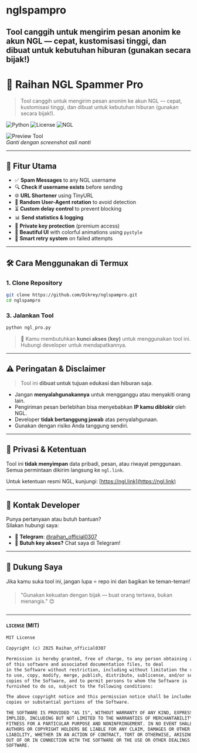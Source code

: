 # nglspampro
Tool canggih untuk mengirim pesan anonim ke akun NGL — cepat, kustomisasi tinggi, dan dibuat untuk kebutuhan hiburan (gunakan secara bijak!)
---

# 🚀 Raihan NGL Spammer Pro

> Tool canggih untuk mengirim pesan anonim ke akun NGL — cepat, kustomisasi tinggi, dan dibuat untuk kebutuhan hiburan (gunakan secara bijak!).

![Python](https://img.shields.io/badge/Python-3.8%2B-blue?style=for-the-badge&logo=python)
![License](https://img.shields.io/badge/License-MIT-green?style=for-the-badge)
![NGL](https://img.shields.io/badge/NGL-Anonim%20Q%26A-red?style=for-the-badge&logo=google-forms)

![Preview Tool](https://via.placeholder.com/800x400.png?text=Raihan+NGL+Spammer+Pro)  
*Ganti dengan screenshot asli nanti*

---

## 🌟 Fitur Utama

- ✅ **Spam Messages** to any NGL username
- 🔍 **Check if username exists** before sending
- 🌐 **URL Shortener** using TinyURL
- 🤖 **Random User-Agent rotation** to avoid detection
- ⏳ **Custom delay control** to prevent blocking
- 📊 **Send statistics & logging**
- 🔐 **Private key protection** (premium access)
- 🎨 **Beautiful UI** with colorful animations using `pystyle`
- 🧠 **Smart retry system** on failed attempts
---

## 🛠️ Cara Menggunakan di Termux

### 1. Clone Repository
```bash
git clone https://github.com/Dikrey/nglspampro.git
cd nglspampro
```

### 3. Jalankan Tool
```bash
python ngl_pro.py
```

> 🔑 Kamu membutuhkan **kunci akses (key)** untuk menggunakan tool ini. Hubungi developer untuk mendapatkannya.

---

## ⚠️ Peringatan & Disclaimer

> Tool ini **dibuat untuk tujuan edukasi dan hiburan saja**.

- Jangan **menyalahgunakannya** untuk mengganggu atau menyakiti orang lain.
- Pengiriman pesan berlebihan bisa menyebabkan **IP kamu diblokir** oleh NGL.
- Developer **tidak bertanggung jawab** atas penyalahgunaan.
- Gunakan dengan risiko Anda tanggung sendiri.

---

## 📄 Privasi & Ketentuan

Tool ini **tidak menyimpan** data pribadi, pesan, atau riwayat penggunaan.  
Semua permintaan dikirim langsung ke `ngl.link`.

Untuk ketentuan resmi NGL, kunjungi: [https://ngl.link](https://ngl.link)

---

## 🤝 Kontak Developer

Punya pertanyaan atau butuh bantuan?  
Silakan hubungi saya:

- 📩 **Telegram**: [@raihan_official0307](https://t.me/raihan_official0307)
- 💬 **Butuh key akses?** Chat saya di Telegram!

---

## 🙏 Dukung Saya

Jika kamu suka tool ini, jangan lupa ⭐ repo ini dan bagikan ke teman-teman!

> "Gunakan kekuatan dengan bijak — buat orang tertawa, bukan menangis." 😊
```

```

---

#### `LICENSE` (MIT)
```txt
MIT License

Copyright (c) 2025 Raihan_official0307

Permission is hereby granted, free of charge, to any person obtaining a copy
of this software and associated documentation files, to deal
in the Software without restriction, including without limitation the rights
to use, copy, modify, merge, publish, distribute, sublicense, and/or sell
copies of the Software, and to permit persons to whom the Software is
furnished to do so, subject to the following conditions:

The above copyright notice and this permission notice shall be included in all
copies or substantial portions of the Software.

THE SOFTWARE IS PROVIDED "AS IS", WITHOUT WARRANTY OF ANY KIND, EXPRESS OR
IMPLIED, INCLUDING BUT NOT LIMITED TO THE WARRANTIES OF MERCHANTABILITY,
FITNESS FOR A PARTICULAR PURPOSE AND NONINFRINGEMENT. IN NO EVENT SHALL THE
AUTHORS OR COPYRIGHT HOLDERS BE LIABLE FOR ANY CLAIM, DAMAGES OR OTHER
LIABILITY, WHETHER IN AN ACTION OF CONTRACT, TORT OR OTHERWISE, ARISING FROM,
OUT OF OR IN CONNECTION WITH THE SOFTWARE OR THE USE OR OTHER DEALINGS IN THE
SOFTWARE.
```

